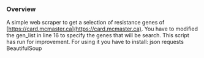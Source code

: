 ### Overview

A simple web scraper to get a selection of resistance genes of [https://card.mcmaster.ca](https://card.mcmaster.ca).
You have to modified the gen_list in line 16 to specify the genes that will be search.
This script has run for improvement.
For using it you have to install:
    json
    requests
    BeautifulSoup